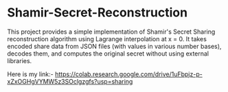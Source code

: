 # Shamir-Secret-Reconstruction
This project provides a simple implementation of Shamir's Secret Sharing reconstruction algorithm using Lagrange interpolation at x = 0. It takes encoded share data from JSON files (with values in various number bases), decodes them, and computes the original secret without using external libraries.

Here is my link:-
https://colab.research.google.com/drive/1uFbpjz-p-xZxOGHgVYMW5z3SOclgzgfs?usp=sharing
